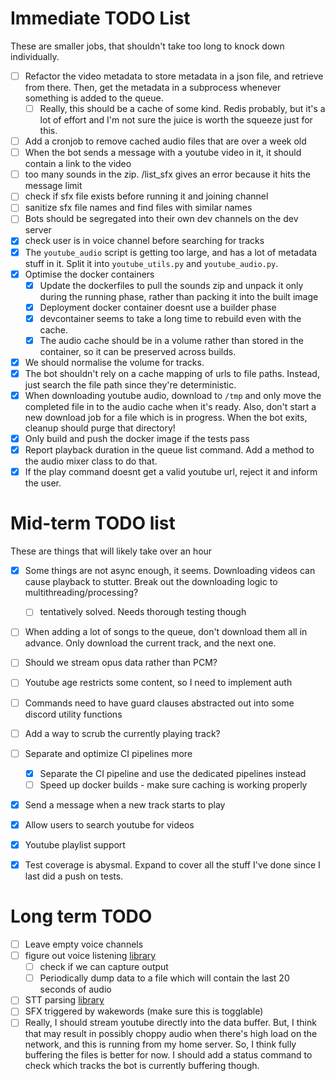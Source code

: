 # Immediate TODO List

These are smaller jobs, that shouldn't take too long to knock down individually.

- [ ] Refactor the video metadata to store metadata in a json file, and retrieve from there. Then, get the metadata in a subprocess whenever something is added to the queue.
  - [ ] Really, this should be a cache of some kind. Redis probably, but it's a lot of effort and I'm not sure the juice is worth the squeeze just for this.
- [ ] Add a cronjob to remove cached audio files that are over a week old
- [ ] When the bot sends a message with a youtube video in it, it should contain a link to the video
- [ ] too many sounds in the zip. /list_sfx gives an error because it hits the message limit
- [ ] check if sfx file exists before running it and joining channel
- [ ] sanitize sfx file names and find files with similar names
- [ ] Bots should be segregated into their own dev channels on the dev server
- [x] check user is in voice channel before searching for tracks
- [x] The `youtube_audio` script is getting too large, and has a lot of metadata stuff in it. Split it into `youtube_utils.py` and `youtube_audio.py`.
- [x] Optimise the docker containers
  - [x] Update the dockerfiles to pull the sounds zip and unpack it only during the running phase, rather than packing it into the built image
  - [x] Deployment docker container doesnt use a builder phase
  - [x] devcontainer seems to take a long time to rebuild even with the cache.
  - [x] The audio cache should be in a volume rather than stored in the container, so it can be preserved across builds.
- [x] We should normalise the volume for tracks.
- [x] The bot shouldn't rely on a cache mapping of urls to file paths. Instead, just search the file path since they're deterministic.
- [x] When downloading youtube audio, download to `/tmp` and only move the completed file in to the audio cache when it's ready. Also, don't start a new download job for a file which is in progress. When the bot exits, cleanup should purge that directory!
- [x] Only build and push the docker image if the tests pass
- [x] Report playback duration in the queue list command. Add a method to the audio mixer class to do that.
- [x] If the play command doesnt get a valid youtube url, reject it and inform the user.
# Mid-term TODO list

These are things that will likely take over an hour

- [x] Some things are not async enough, it seems. Downloading videos can cause playback to stutter. Break out the downloading logic to multithreading/processing?
  - [ ] tentatively solved. Needs thorough testing though
- [ ] When adding a lot of songs to the queue, don't download them all in advance. Only download the current track, and the next one.
- [ ] Should we stream opus data rather than PCM?
- [ ] Youtube age restricts some content, so I need to implement auth
- [ ] Commands need to have guard clauses abstracted out into some discord utility functions
- [ ] Add a way to scrub the currently playing track?
- [ ] Separate and optimize CI pipelines more
  - [x] Separate the CI pipeline and use the dedicated pipelines instead
  - [ ] Speed up docker builds - make sure caching is working properly
- [x] Send a message when a new track starts to play
- [x] Allow users to search youtube for videos
- [x] Youtube playlist support
- [x] Test coverage is abysmal. Expand to cover all the stuff I've done since I last did a push on tests.


# Long term TODO

- [ ] Leave empty voice channels
- [ ] figure out voice listening [library](https://github.com/imayhaveborkedit/discord-ext-voice-recv)
  - [ ] check if we can capture output
  - [ ] Periodically dump data to a file which will contain the last 20 seconds of audio
- [ ] STT parsing [library](https://github.com/KoljaB/RealtimeSTT)
- [ ] SFX triggered by wakewords (make sure this is togglable)
- [ ] Really, I should stream youtube directly into the data buffer. But, I think that may result in possibly choppy audio when there's high load on the network, and this is running from my home server. So, I think fully buffering the files is better for now. I should add a status command to check which tracks the bot is currently buffering though.
